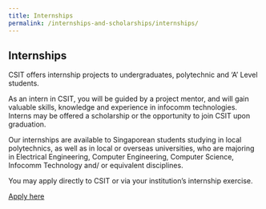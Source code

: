 ```yaml
---
title: Internships
permalink: /internships-and-scholarships/internships/
---
```

## Internships

CSIT offers internship projects to undergraduates, polytechnic and ‘A’ Level students.

As an intern in CSIT, you will be guided by a project mentor, and will gain valuable skills, knowledge and experience in infocomm technologies. Interns may be offered a scholarship or the opportunity to join CSIT upon graduation.

Our internships are available to Singaporean students studying in local polytechnics, as well as in local or overseas universities, who are majoring in Electrical Engineering, Computer Engineering, Computer Science, Infocomm Technology and/ or equivalent disciplines.

You may apply directly to CSIT or via your institution’s internship exercise.

<a href="https://www.google.com"  class="bp-button is-secondary is-medium has-text-white is-uppercase search-button" target="_blank">
Apply here
</a>